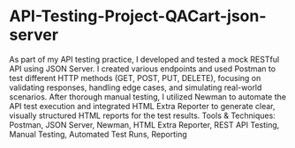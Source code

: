 # API-Testing-Project-QACart-json-server
As part of my API testing practice, I developed and tested a mock RESTful API using JSON Server. I created various endpoints and used Postman to test different HTTP methods (GET, POST, PUT, DELETE), focusing on validating responses, handling edge cases, and simulating real-world scenarios.
After thorough manual testing, I utilized Newman to automate the API test execution and integrated HTML Extra Reporter to generate clear, visually structured HTML reports for the test results.
Tools & Techniques:
Postman, JSON Server, Newman, HTML Extra Reporter, REST API Testing, Manual Testing, Automated Test Runs, Reporting
